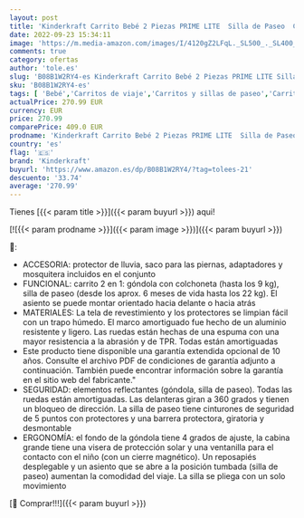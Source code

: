 ```yaml
---
layout: post
title: 'Kinderkraft Carrito Bebé 2 Piezas PRIME LITE  Silla de Paseo  Capazo  Negro'
date: 2022-09-23 15:34:11
image: 'https://m.media-amazon.com/images/I/4120gZ2LFqL._SL500_._SL400_.jpg'
comments: true
category: ofertas
author: 'tole.es'
slug: 'B08B1W2RY4-es Kinderkraft Carrito Bebé 2 Piezas PRIME LITE Silla de...'
sku: 'B08B1W2RY4-es'
tags: [ 'Bebé','Carritos de viaje','Carritos y sillas de paseo','Carritos, sillas de paseo y accesorios','bebé','kinderkraft','🇪🇸', ]
actualPrice: 270.99 EUR
currency: EUR
price: 270.99
comparePrice: 409.0 EUR
prodname: 'Kinderkraft Carrito Bebé 2 Piezas PRIME LITE  Silla de Paseo  Capazo  Negro'
country: 'es'
flag: '🇪🇸'
brand: 'Kinderkraft'
buyurl: 'https://www.amazon.es/dp/B08B1W2RY4/?tag=tolees-21'
descuento: '33.74'
average: '270.99'
---
```


Tienes [{{< param title >}}]({{< param buyurl >}}) aqui!

[![{{< param prodname >}}]({{< param image >}})]({{< param buyurl >}})

🔎:

- ACCESORIA: protector de lluvia, saco para las piernas, adaptadores y mosquitera incluidos en el conjunto
- FUNCIONAL: carrito 2 en 1: góndola con colchoneta (hasta los 9 kg), silla de paseo (desde los aprox. 6 meses de vida hasta los 22 kg). El asiento se puede montar orientado hacia delante o hacia atrás
- MATERIALES: La tela de revestimiento y los protectores se limpian fácil con un trapo húmedo. El marco amortiguado fue hecho de un aluminio resistente y ligero. Las ruedas están hechas de una espuma con una mayor resistencia a la abrasión y de TPR. Todas están amortiguadas
- Este producto tiene disponible una garantía extendida opcional de 10 años. Consulte el archivo PDF de condiciones de garantía adjunto a continuación. También puede encontrar información sobre la garantía en el sitio web del fabricante."
- SEGURIDAD: elementos reflectantes (góndola, silla de paseo). Todas las ruedas están amortiguadas. Las delanteras giran a 360 grados y tienen un bloqueo de dirección. La silla de paseo tiene cinturones de seguridad de 5 puntos con protectores y una barrera protectora, giratoria y desmontable
- ERGONOMÍA: el fondo de la góndola tiene 4 grados de ajuste, la cabina grande tiene una visera de protección solar y una ventanilla para el contacto con el niño (con un cierre magnético). Un reposapiés desplegable y un asiento que se abre a la posición tumbada (silla de paseo) aumentan la comodidad del viaje. La silla se pliega con un solo movimiento

[🛒 Comprar!!!]({{< param buyurl >}})
